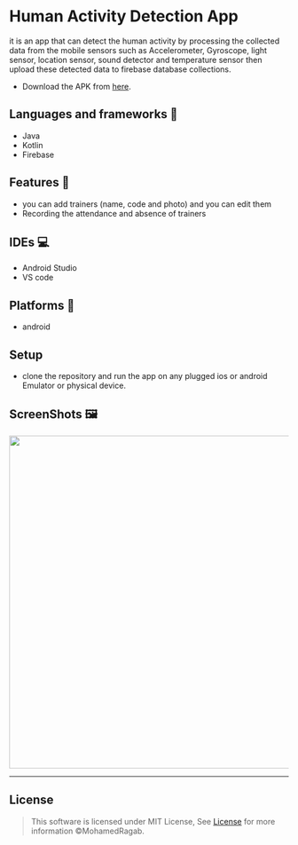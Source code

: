# Human Activity Detection App

it is an app that can detect the human activity by processing the collected data from the mobile sensors such as Accelerometer, Gyroscope, light sensor, location sensor, sound detector and temperature sensor then upload these detected data to firebase database collections.

* Download the APK from [here](https://github.com/MohamedRagaab/Human-Activity-Detection-Android-Kotlin/blob/main/app-release.apk).

## Languages and frameworks 📑
* Java 
* Kotlin
* Firebase

## Features 🥇
* you can add trainers (name, code and photo) and you can edit them
* Recording the attendance and absence of trainers 
## IDEs 💻
* Android Studio
* VS code
## Platforms 📱
* android 
## Setup
* clone the repository and run the app on any plugged ios or android Emulator or physical device.
## ScreenShots 🖼️
   
<div align='center'>
<img height="600px" src="https://user-images.githubusercontent.com/38363762/213812792-4a29c682-dfc4-45db-ad6e-ad70f1ed6a8e.jpg">
<hr/>
</div>


## License

> This software is licensed under MIT License, See [License](https://github.com/MohamedRagaab/Robotic-Arm/blob/main/Licence) for more information ©MohamedRagab.

